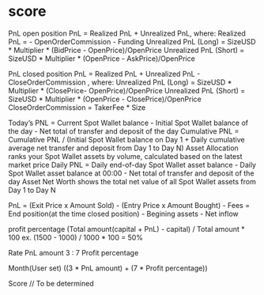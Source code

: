 # score

PnL open position
PnL = Realized PnL + Unrealized PnL, where:
Realized PnL = - OpenOrderCommission - Funding
Unrealized PnL (Long) = SizeUSD * Multiplier * (BidPrice - OpenPrice)/OpenPrice
Unrealized PnL (Short) = SizeUSD * Multiplier * (OpenPrice - AskPrice)/OpenPrice

PnL closed position
PnL = Realized PnL + Unrealized PnL - CloseOrderCommission , where:
Unrealized PnL (Long) = SizeUSD * Multiplier * (ClosePrice- OpenPrice)/OpenPrice
Unrealized PnL (Short) = SizeUSD * Multiplier * (OpenPrice - ClosePrice)/OpenPrice
CloseOrderCommission = TakerFee * Size

Today’s PNL = Current Spot Wallet balance - Initial Spot Wallet balance of the day - Net total of transfer and deposit of the day
Cumulative PNL = Cumulative PNL / (Initial Spot Wallet balance on Day 1 + Daily cumulative average net transfer and deposit from Day 1 to Day N)
Asset Allocation ranks your Spot Wallet assets by volume, calculated based on the latest market price
Daily PNL = Daily end-of-day Spot Wallet asset balance - Daily Spot Wallet asset balance at 00:00 - Net total of transfer and deposit of the day
Asset Net Worth shows the total net value of all Spot Wallet assets from Day 1 to Day N

PnL = (Exit Price x Amount Sold) - (Entry Price x Amount Bought) - Fees
= End position(at the time closed position) - Begining assets - Net inflow

profit percentage
(Total amount(capital + PnL) - capital) / Total amount * 100
ex. (1500 - 1000) / 1000 * 100 = 50%

Rate
PnL amount 3 : 7 Profit percentage 

Month(User set)
((3 * PnL amount) + (7 * Profit percentage))

Score
// To be determined

